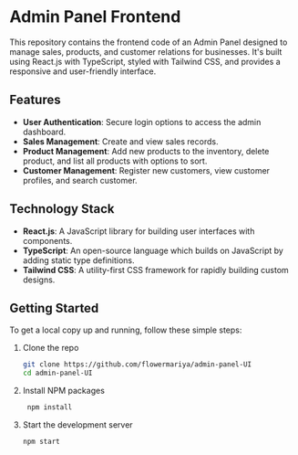 # Admin Panel Frontend

This repository contains the frontend code of an Admin Panel designed to manage sales, products, and customer relations for businesses. It's built using React.js with TypeScript, styled with Tailwind CSS, and provides a responsive and user-friendly interface.

## Features

- **User Authentication**: Secure login options to access the admin dashboard.
- **Sales Management**: Create and view sales records.
- **Product Management**: Add new products to the inventory, delete product, and list all products with options to sort.
- **Customer Management**: Register new customers, view customer profiles, and search customer.

## Technology Stack

- **React.js**: A JavaScript library for building user interfaces with components.
- **TypeScript**: An open-source language which builds on JavaScript by adding static type definitions.
- **Tailwind CSS**: A utility-first CSS framework for rapidly building custom designs.

## Getting Started

To get a local copy up and running, follow these simple steps:

1. Clone the repo
   ```sh
   git clone https://github.com/flowermariya/admin-panel-UI
   cd admin-panel-UI
2. Install NPM packages
   ```sh
    npm install
4. Start the development server
   ```sh
   npm start

